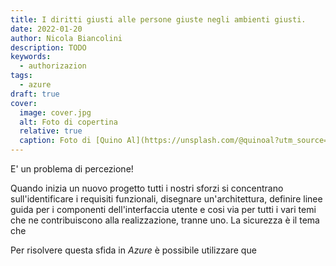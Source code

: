 ```yaml
---
title: I diritti giusti alle persone giuste negli ambienti giusti.
date: 2022-01-20
author: Nicola Biancolini
description: TODO
keywords:
  - authorizazion
tags: 
  - azure
draft: true
cover:
  image: cover.jpg
  alt: Foto di copertina
  relative: true
  caption: Foto di [Quino Al](https://unsplash.com/@quinoal?utm_source=unsplash&utm_medium=referral&utm_content=creditCopyText) su [Unsplash]https://unsplash.com/s/photos/playing?utm_source=unsplash&utm_medium=referral&utm_content=creditCopyText)
---
```


E' un problema di percezione!

Quando inizia un nuovo progetto tutti i nostri sforzi si concentrano sull'identificare i requisiti funzionali, disegnare un'architettura, definire linee guida per i componenti dell'interfaccia utente e cosi via per tutti i vari temi che ne contribuiscono alla realizzazione, tranne uno.  La sicurezza è il tema che 

Per risolvere questa sfida in _Azure_ è possibile utilizzare que
